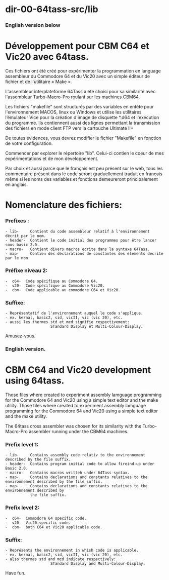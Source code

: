 # dir-00-64tass-src/lib
### English version below
# Développement pour CBM C64 et Vic20 avec 64tass.
Ces fichiers ont été créé pour expérimenter la programmation en language assembleur du Commodore 64 et du Vic20 avec un simple éditeur de fichier et de l'utilitaire « Make ».

L'assembleur interplateforme 64Tass a été choisi pour sa similarité avec l'assembleur Turbo-Macro-Pro roulant sur les machines CBM64.

Les fichiers "makefile" sont structurés par des variables en entête pour l'environnement MACOS, linux ou Windows et utilise les utilitaires l’émulateur Vice pour la création d'image de disquette *.d64 et l'exécution du programme. Ils contiennent aussi des lignes permettant la transmission des fichiers en mode client FTP vers la cartouche Ultimate II+

De toutes évidences, vous devrez modifier le fichier "Makefile" en fonction de votre configuration.

Commencer par explorer le répertoire "lib". Celui-ci contien le coeur de mes expérimentations et de mon développement.

Par choix et aussi parce que le français est peu présent sur le web, tous les commentaire présent dans le code seront graduellement traduit en francais même si les noms des variables et fonctions demeureront principalement en anglais.

# Nomenclature des fichiers:

###  Prefixes : 

    - lib-     Contient du code assembleur relatif à l'environnement décrit par le nom.
    - header-  Contient le code initial des programmes pour être lancer sous basic 2.0.
    - macro-   Contient divers macros ecrite dans la syntaxe 64Tass.
    - map-     Contien des déclarations de constantes des éléments décrite par le nom.

###  Préfixe niveau 2:

    -  c64-  Code spécifique au Commodore 64.
    -  v20-  Code spécifique au Commodore Vic20.
    -  cbm-  Code applicable au commodore C64 et Vic20.

###  Suffixe:  

    - Représentatif de l'environnement auquel le code s'applique.
    - ex. kernal, basic2, sid, vicII, vic (vic 20), etc. 
    - aussi les thermes std et mcd signifie respectivement:
                        STandard Display et Multi-Colour-Display.
      
Amusez-vous.

### __English version.__
# CBM C64 and Vic20 development using 64tass.
Those files where created to experiment assembly lamguage programming for the Commodore 64 and Vic20 using a simple text editor and the make utility. 
Those files where created to experiment assembly lamguage programming for the Commodore 64 and Vic20 using a simple text editor and the make utility. 

The 64tass cross assembler was chosen for its similarity with the Turbo-Macro-Pro assembler running under the CBM64 machines.

### Prefix level 1:

    - lib-     Contains assembly code relativ to the environnement described by the file suffix.
    - header-  Contains program initial code to allow fireind-up under Basic 2.0.
    - macro-   Contains macros writteh under 64Tass syntax.
    - map-     Contains declarations and constants relatives to the environnement described by the file suffix.
    - map-     Contains declarations and constants relatives to the environnement described by 
               the file suffix.

###  Prefix level 2:

    -  c64-  Commodore 64 specific code.
    -  v20-  Vic20 specific code.
    -  cbm-  both C64 et Vic20 applicable code.

###  Suffix:  

    - Représents the environnement in whish code is applicable.
    - ex. kernal, basic2, sid, vicII, vic (vic 20), etc. 
    - also thermes std and mcd indicate respectively: 
                        STandard Display and Multi-Colour-Display.

Have fun.
